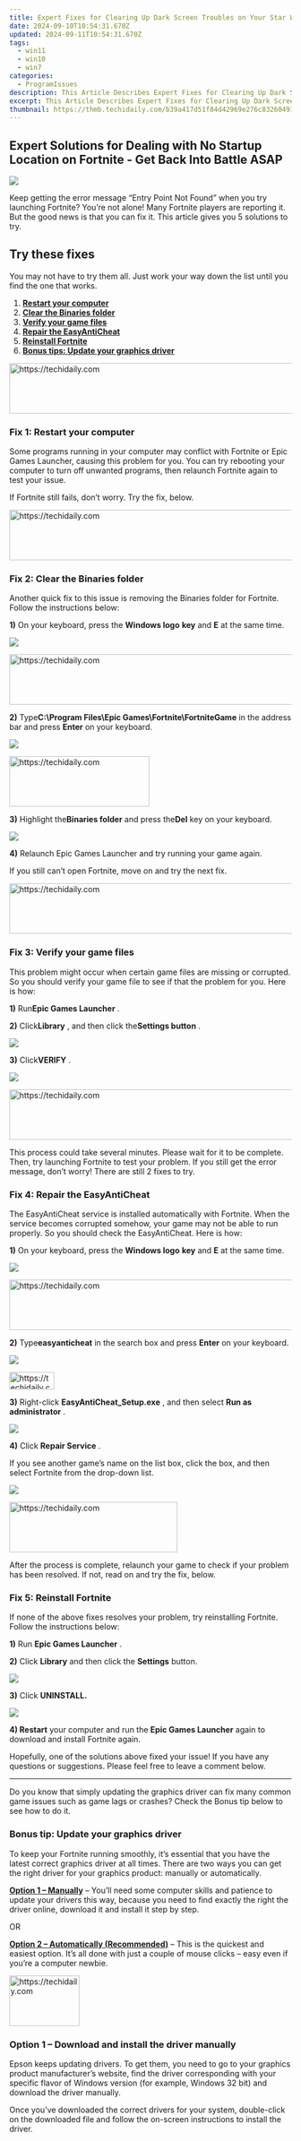 ```yaml
---
title: Expert Fixes for Clearing Up Dark Screen Troubles on Your Star Wars Battlefront 2 Console/PC Setup
date: 2024-09-10T10:54:31.670Z
updated: 2024-09-11T10:54:31.670Z
tags:
  - win11
  - win10
  - win7
categories:
  - ProgramIssues
description: This Article Describes Expert Fixes for Clearing Up Dark Screen Troubles on Your Star Wars Battlefront 2 Console/PC Setup
excerpt: This Article Describes Expert Fixes for Clearing Up Dark Screen Troubles on Your Star Wars Battlefront 2 Console/PC Setup
thumbnail: https://thmb.techidaily.com/b39a417d51f84d42969e276c8326049152a3ecf4c134364262ba197f0a84bb02.jpg
---
```


## Expert Solutions for Dealing with No Startup Location on Fortnite - Get Back Into Battle ASAP

![](https://images.drivereasy.com/wp-content/uploads/2020/01/2020-01-02_12-03-31.jpg)

 Keep getting the error message “Entry Point Not Found” when you try launching Fortnite? You’re not alone! Many Fortnite players are reporting it. But the good news is that you can fix it. This article gives you 5 solutions to try.

## Try these fixes

 You may not have to try them all. Just work your way down the list until you find the one that works.

1. **[Restart your computer](https://tools.techidaily.com/drivereasy/download/)**
2. **[Clear the Binaries folder](https://tools.techidaily.com/drivereasy/download/)**
3. [**Verify your game files**](https://tools.techidaily.com/drivereasy/download/)
4. **[Repair the EasyAntiCheat](https://tools.techidaily.com/drivereasy/download/)**
5. **[Reinstall Fortnite](https://tools.techidaily.com/drivereasy/download/)**
6. **[Bonus tips: Update your graphics driver](https://tools.techidaily.com/drivereasy/download/)**





<!-- affiliate ads begin -->
<a href="https://ursime.pxf.io/c/5597632/2136545/16384" target="_top" id="2136545">
  <img src="//a.impactradius-go.com/display-ad/16384-2136545" border="0" alt="https://techidaily.com" width="728" height="90"/>
</a>
<img height="0" width="0" src="https://ursime.pxf.io/i/5597632/2136545/16384" style="position:absolute;visibility:hidden;" border="0" />
<!-- affiliate ads end -->




### Fix 1: Restart your computer

 Some programs running in your computer may conflict with Fortnite or Epic Games Launcher, causing this problem for you. You can try rebooting your computer to turn off unwanted programs, then relaunch Fortnite again to test your issue.

If Fortnite still fails, don’t worry. Try the fix, below.





<!-- affiliate ads begin -->
<a href="https://ephamedtechinc.pxf.io/c/5597632/2135475/26400" target="_top" id="2135475">
  <img src="//a.impactradius-go.com/display-ad/26400-2135475" border="0" alt="https://techidaily.com" width="728" height="90"/>
</a>
<img height="0" width="0" src="https://ephamedtechinc.pxf.io/i/5597632/2135475/26400" style="position:absolute;visibility:hidden;" border="0" />
<!-- affiliate ads end -->




### Fix 2: Clear the Binaries folder

 Another quick fix to this issue is removing the Binaries folder for Fortnite. Follow the instructions below:

**1)** On your keyboard, press the **Windows logo** **key**  and **E** at the same time.

![](https://images.drivereasy.com/wp-content/uploads/2020/01/2020-01-02_12-03-47.jpg)





<!-- affiliate ads begin -->
<a href="https://appsumo.8odi.net/c/5597632/2123748/7443" target="_top" id="2123748">
  <img src="//a.impactradius-go.com/display-ad/7443-2123748" border="0" alt="https://techidaily.com" width="600" height="90"/>
</a>
<img height="0" width="0" src="https://appsumo.8odi.net/i/5597632/2123748/7443" style="position:absolute;visibility:hidden;" border="0" />
<!-- affiliate ads end -->




**2)**  Type**C:\\Program Files\\Epic Games\\Fortnite\\FortniteGame** in the address bar and press **Enter**  on your keyboard.

![](https://images.drivereasy.com/wp-content/uploads/2020/01/2020-01-02_12-03-56.jpg)





<!-- affiliate ads begin -->
<a href="https://bluettius.sjv.io/c/5597632/2139108/17108" target="_top" id="2139108">
  <img src="//a.impactradius-go.com/display-ad/17108-2139108" border="0" alt="https://techidaily.com" width="250" height="90"/>
</a>
<img height="0" width="0" src="https://bluettius.sjv.io/i/5597632/2139108/17108" style="position:absolute;visibility:hidden;" border="0" />
<!-- affiliate ads end -->




**3)** Highlight the**Binaries folder** and press the**Del** key on your keyboard.

![](https://images.drivereasy.com/wp-content/uploads/2020/01/2020-01-02_12-04-06.jpg)

**4)** Relaunch Epic Games Launcher and try running your game again.

If you still can’t open Fortnite, move on and try the next fix.





<!-- affiliate ads begin -->
<a href="https://appsumo.8odi.net/c/5597632/2118304/7443" target="_top" id="2118304">
  <img src="//a.impactradius-go.com/display-ad/7443-2118304" border="0" alt="https://techidaily.com" width="600" height="90"/>
</a>
<img height="0" width="0" src="https://appsumo.8odi.net/i/5597632/2118304/7443" style="position:absolute;visibility:hidden;" border="0" />
<!-- affiliate ads end -->




### Fix 3: Verify your game files

 This problem might occur when certain game files are missing or corrupted. So you should verify your game file to see if that the problem for you. Here is how:

**1)** Run**Epic Games Launcher** .

**2)** Click**Library** , and then click the**Settings button** .

![](https://images.drivereasy.com/wp-content/uploads/2020/01/2020-01-02_12-04-18.jpg)

**3)** Click**VERIFY** .

![](https://images.drivereasy.com/wp-content/uploads/2020/01/2020-01-02_12-04-28.jpg)





<!-- affiliate ads begin -->
<a href="https://appsumo.8odi.net/c/5597632/2130874/7443" target="_top" id="2130874">
  <img src="//a.impactradius-go.com/display-ad/7443-2130874" border="0" alt="https://techidaily.com" width="728" height="90"/>
</a>
<img height="0" width="0" src="https://appsumo.8odi.net/i/5597632/2130874/7443" style="position:absolute;visibility:hidden;" border="0" />
<!-- affiliate ads end -->




 This process could take several minutes. Please wait for it to be complete. Then, try launching Fortnite to test your problem. If you still get the error message, don’t worry! There are still 2 fixes to try.

### Fix 4: Repair the EasyAntiCheat

 The EasyAntiCheat service is installed automatically with Fortnite. When the service becomes corrupted somehow, your game may not be able to run properly. So you should check the EasyAntiCheat. Here is how:

**1)** On your keyboard, press the **Windows logo** **key**  and **E** at the same time.

![](https://images.drivereasy.com/wp-content/uploads/2020/01/2020-01-02_12-04-38.jpg)





<!-- affiliate ads begin -->
<a href="https://unicoeye.pxf.io/c/5597632/2134246/18498" target="_top" id="2134246">
  <img src="//a.impactradius-go.com/display-ad/18498-2134246" border="0" alt="https://techidaily.com" width="728" height="90"/>
</a>
<img height="0" width="0" src="https://unicoeye.pxf.io/i/5597632/2134246/18498" style="position:absolute;visibility:hidden;" border="0" />
<!-- affiliate ads end -->




**2)**  Type**easyanticheat** in the search box and press **Enter**  on your keyboard.

![](https://images.drivereasy.com/wp-content/uploads/2020/01/2020-01-02_12-04-42.jpg)





<!-- affiliate ads begin -->
<a href="https://25home.pxf.io/c/5597632/2123465/16836" target="_top" id="2123465">
  <img src="//a.impactradius-go.com/display-ad/16836-2123465" border="0" alt="https://techidaily.com" width="80" height="31"/>
</a>
<img height="0" width="0" src="https://25home.pxf.io/i/5597632/2123465/16836" style="position:absolute;visibility:hidden;" border="0" />
<!-- affiliate ads end -->




**3)** Right-click **EasyAntiCheat\_Setup.exe** , and then select **Run as administrator** .

![](https://images.drivereasy.com/wp-content/uploads/2020/01/2020-01-02_12-05-01.jpg)

**4)**  Click **Repair Service** .

 If you see another game’s name on the list box, click the box, and then select Fortnite from the drop-down list.

![](https://images.drivereasy.com/wp-content/uploads/2020/01/2020-01-02_12-05-17.jpg)





<!-- affiliate ads begin -->
<a href="https://review-au.sjv.io/c/5597632/2098704/14409" target="_top" id="2098704">
  <img src="//a.impactradius-go.com/display-ad/14409-2098704" border="0" alt="https://techidaily.com" width="300" height="90"/>
</a>
<img height="0" width="0" src="https://review-au.sjv.io/i/5597632/2098704/14409" style="position:absolute;visibility:hidden;" border="0" />
<!-- affiliate ads end -->




 After the process is complete, relaunch your game to check if your problem has been resolved. If not, read on and try the fix, below.

### Fix 5: Reinstall Fortnite

 If none of the above fixes resolves your problem, try reinstalling Fortnite. Follow the instructions below:

**1)**  Run **Epic Games Launcher** .

**2)**  Click **Library** and then click the **Settings**  button.

![](https://images.drivereasy.com/wp-content/uploads/2020/01/2020-01-02_12-05-42.jpg)

**3)**  Click **UNINSTALL.**

![](https://images.drivereasy.com/wp-content/uploads/2020/01/2020-01-02_12-05-50.jpg)

**4) Restart**  your computer and run the **Epic Games Launcher**  again to download and install Fortnite again.

 Hopefully, one of the solutions above fixed your issue! If you have any questions or suggestions. Please feel free to leave a comment below.

---

 Do you know that simply updating the graphics driver can fix many common game issues such as game lags or crashes? Check the Bonus tip below to see how to do it.

### Bonus tip: Update your graphics driver

 To keep your Fortnite running smoothly, it’s essential that you have the latest correct graphics driver at all times. There are two ways you can get the right driver for your graphics product: manually or automatically.

**[Option 1 – Manually](https://tools.techidaily.com/drivereasy/download/)**  – You’ll need some computer skills and patience to update your drivers this way, because you need to find exactly the right the driver online, download it and install it step by step.

OR

**[Option 2 – Automatically (Recommended)](https://www.drivereasy.com/knowledge/solved-fortnite-entry-point-not-found-2019-tips/#e2)**  – This is the quickest and easiest option. It’s all done with just a couple of mouse clicks – easy even if you’re a computer newbie.





<!-- affiliate ads begin -->
<a href="https://aligracehair.sjv.io/c/5597632/2135351/19272" target="_top" id="2135351">
  <img src="//a.impactradius-go.com/display-ad/19272-2135351" border="0" alt="https://techidaily.com" width="125" height="90"/>
</a>
<img height="0" width="0" src="https://aligracehair.sjv.io/i/5597632/2135351/19272" style="position:absolute;visibility:hidden;" border="0" />
<!-- affiliate ads end -->




### **Option 1 – Download and install the driver manually**

 Epson keeps updating drivers. To get them, you need to go to your graphics product manufacturer’s website, find the driver corresponding with your specific flavor of Windows version (for example, Windows 32 bit) and download the driver manually.

 Once you’ve downloaded the correct drivers for your system, double-click on the downloaded file and follow the on-screen instructions to install the driver.





<!-- affiliate ads begin -->
<span id="1793213">
					<video width="864" height="1296" style="cursor:pointer"
           poster="//a.impactradius-go.com/display-clicktoplayimage/1793213.png"
           onclick="if(!this.playClicked){this.play();this.setAttribute('controls',true);this.playClicked=true;}">
	   <source src="//a.impactradius-go.com/display-ad/19135-1793213">
	   <img src="//a.impactradius-go.com/display-clicktoplayimage/1793213.png" style="border: none; height: 100%; width: 100%; object-fit: contain">
	</video>
	<div style="width:540px;text-align:center"><a href="javascript:window.open(decodeURIComponent('https%3A%2F%2Ftinyland.pxf.io%2Fc%2F5597632%2F1793213%2F19135'), '_blank');void(0);">Click here</a></div>
</span>
<img height="0" width="0" src="https://imp.pxf.io/i/5597632/1793213/19135" style="position:absolute;visibility:hidden;" border="0" />
<!-- affiliate ads end -->




### **Option 2 – Automatically update** your graphics driver

 If you don’t have the time, patience or computer skills to update your graphics driver manually, you can do it automatically with **[Driver Easy](https://tools.techidaily.com/drivereasy/download/)**  .

 Driver Easy will automatically recognize your system and find the correct drivers for it. You don’t need to know exactly what system your computer is running, you don’t need to risk downloading and installing the wrong driver, and you don’t need to worry about making a mistake when installing.

 You can update your drivers automatically with either the FREE or the Pro version of Driver Easy. But with the Pro version it takes just 2 clicks:

 **1)[Download](https://tools.techidaily.com/drivereasy/download/)**  and install Driver Easy.

**2)** Run Driver Easy and click the **Scan Now** button. Driver Easy will then scan your computer and detect any problem drivers.

![](https://images.drivereasy.com/wp-content/uploads/2020/01/2020-01-02_12-06-21.jpg)

**3)**  Click **Update All** to automatically download and install the correct version of _all_ the drivers that are missing or out of date on your system (this requires the **[Pro version](https://tools.techidaily.com/drivereasy/download/)** [](https://tools.techidaily.com/drivereasy/download/) – you’ll be prompted to upgrade when you click Update All).

![](https://images.drivereasy.com/wp-content/uploads/2020/01/2020-01-02_12-06-30.jpg)

 If you need assistance, please contact Driver Easy’s support team at [**support@drivereasy.com**](https://tools.techidaily.com/drivereasy/download/) .

 **If you like this post, use our creator code DRIVEREASY in the item shop to support us through [Epic’s Support A Creator](https://www.epicgames.com/affiliate/en-US/overview) .**

* [Fortnite](https://tools.techidaily.com/drivereasy/download/)
* [Windows 10](https://tools.techidaily.com/drivereasy/download/)
* [Windows 7](https://tools.techidaily.com/drivereasy/download/)
* [Windows 8](https://tools.techidaily.com/drivereasy/download/)

<ins class="adsbygoogle"
     style="display:block"
     data-ad-format="autorelaxed"
     data-ad-client="ca-pub-7571918770474297"
     data-ad-slot="1223367746"></ins>



<ins class="adsbygoogle"
     style="display:block"
     data-ad-client="ca-pub-7571918770474297"
     data-ad-slot="8358498916"
     data-ad-format="auto"
     data-full-width-responsive="true"></ins>


